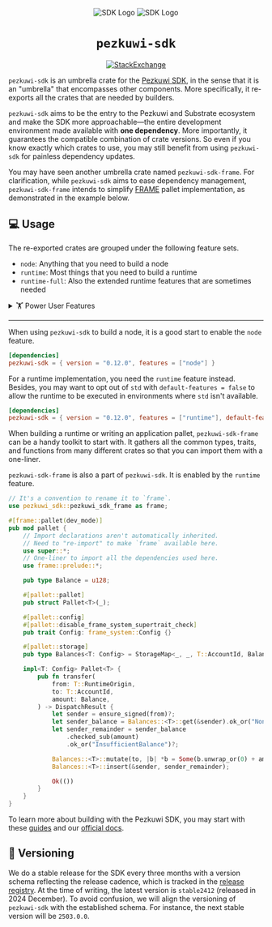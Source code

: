 <div align="center">

![SDK Logo](../docs/images/Pezkuwi_Logo_Horizontal_Pink_White.png#gh-dark-mode-only)
![SDK Logo](../docs/images/Pezkuwi_Logo_Horizontal_Pink_Black.png#gh-light-mode-only)

<!-- markdownlint-disable-next-line MD044 -->
# `pezkuwi-sdk`

[![StackExchange](https://img.shields.io/badge/StackExchange-Community%20&%20Support-222222?logo=stackexchange)](https://substrate.stackexchange.com/)

</div>

`pezkuwi-sdk` is an umbrella crate for the [Pezkuwi
SDK](https://github.com/paritytech/polkadot-sdk), in the sense that it is an "umbrella" that
encompasses other components. More specifically, it re-exports all the crates that are needed by
builders.

`pezkuwi-sdk` aims to be the entry to the Pezkuwi and Substrate ecosystem and make the SDK more
approachable—the entire development environment made available with **one dependency**. More
importantly, it guarantees the compatible combination of crate versions. So even if you know exactly
which crates to use, you may still benefit from using `pezkuwi-sdk` for painless dependency
updates.

You may have seen another umbrella crate named `pezkuwi-sdk-frame`. For clarification, while
`pezkuwi-sdk` aims to ease dependency management, `pezkuwi-sdk-frame` intends to simplify
[FRAME](https://docs.pezkuwi.com/pezkuwi-protocol/glossary/#frame-framework-for-runtime-aggregation-of-modularized-entities)
pallet implementation, as demonstrated in the example below.

## 💻 Usage

The re-exported crates are grouped under the following feature sets.

- `node`: Anything that you need to build a node
- `runtime`: Most things that you need to build a runtime
- `runtime-full`: Also the extended runtime features that are sometimes needed

<details>
<summary>🏋️ Power User Features</summary>

- `experimental`
- `runtime-benchmarks`
- `serde`
- `tuples-96`
- `try-runtime`
- `with-tracing`

The power user features are meant to use alongside `node`, `runtime`, or `runtime-full` for extra
development support. For example, if the runtime relies on [serde](https://crates.io/crates/serde)
for serialization, and needs tracing and benchmarking for debugging and profiling, the `Cargo.toml`
may contain the following.

```toml
[dependencies]
pezkuwi-sdk = { version = "0.12.0", features = ["runtime", "serde"], default-features = false }

[features]
runtime-benchmarks = ["pezkuwi-sdk/runtime-benchmarks"]
with-tracing = ["pezkuwi-sdk/with-tracing"]
```

```shell
cargo build --features "runtime-benchmarks,with-tracing"
```

Substrate's [try-runtime](https://paritytech.github.io/try-runtime-cli/try_runtime/) is an essential
tool for testing runtime protocol upgrades locally, which can be enabled with the `try-runtime`
feature.

```toml
[dependencies]
pezkuwi-sdk = { version = "0.12.0", features = ["runtime"], default-features = false }

[features]
try-runtime = ["pezkuwi-sdk/try-runtime"]
```

```shell
cargo build --features "try-runtime"
```

In Substrate, a runtime can be seen as a tuple of various pallets. Since the number of pallets can
vary and there is no way to anticipate it, we have to generate impl-trait for tuples of different
sizes upfront, from 0-tuple to 64-tuple to be specific (64 is chosen to balance between usability
and compile time).

Seldomly, when the runtime grows to have more than 64 pallets, the trait implementations will cease
to apply, in which case the feature `tuples-96` (or even `tuples-128`) must be enabled (at the cost
of increased compile time).

```toml
[dependencies]
pezkuwi-sdk = { version = "0.12.0", features = ["runtime", "tuples-96"], default-features = false }
```

In addition to all the features mentioned earlier, each exported crate is feature-gated individually
with the name identical to the crate name, to provide fine-grained control over the dependencies.
Enabling features like `node` may pull in dependencies that you don't need. As you become more
knowledgeable about the SDK, you may consider specifying the exact crate names in the `features`
list instead to reduce build time.

</details>

---

When using `pezkuwi-sdk` to build a node, it is a good start to enable the `node` feature.

```toml
[dependencies]
pezkuwi-sdk = { version = "0.12.0", features = ["node"] }
```

For a runtime implementation, you need the `runtime` feature instead. Besides, you may want to opt
out of `std` with `default-features = false` to allow the runtime to be executed in environments
where `std` isn't available.

```toml
[dependencies]
pezkuwi-sdk = { version = "0.12.0", features = ["runtime"], default-features = false }
```

When building a runtime or writing an application pallet, `pezkuwi-sdk-frame` can be a handy
toolkit to start with. It gathers all the common types, traits, and functions from many different
crates so that you can import them with a one-liner.

`pezkuwi-sdk-frame` is also a part of `pezkuwi-sdk`. It is enabled by the `runtime` feature.

```rust
// It's a convention to rename it to `frame`.
use pezkuwi_sdk::pezkuwi_sdk_frame as frame;

#[frame::pallet(dev_mode)]
pub mod pallet {
    // Import declarations aren't automatically inherited.
    // Need to "re-import" to make `frame` available here.
    use super::*;
    // One-liner to import all the dependencies used here.
    use frame::prelude::*;

    pub type Balance = u128;

    #[pallet::pallet]
    pub struct Pallet<T>(_);

    #[pallet::config]
    #[pallet::disable_frame_system_supertrait_check]
    pub trait Config: frame_system::Config {}

    #[pallet::storage]
    pub type Balances<T: Config> = StorageMap<_, _, T::AccountId, Balance>;

    impl<T: Config> Pallet<T> {
        pub fn transfer(
            from: T::RuntimeOrigin,
            to: T::AccountId,
            amount: Balance,
        ) -> DispatchResult {
            let sender = ensure_signed(from)?;
            let sender_balance = Balances::<T>::get(&sender).ok_or("NonExistentAccount")?;
            let sender_remainder = sender_balance
                .checked_sub(amount)
                .ok_or("InsufficientBalance")?;

            Balances::<T>::mutate(to, |b| *b = Some(b.unwrap_or(0) + amount));
            Balances::<T>::insert(&sender, sender_remainder);

            Ok(())
        }
    }
}
```

To learn more about building with the Pezkuwi SDK, you may start with these
[guides](https://paritytech.github.io/pezkuwi-sdk/master/pezkuwi_sdk_docs/guides/index.html) and
our [official docs](https://docs.pezkuwi.com/).

## 🚀 Versioning

We do a stable release for the SDK every three months with a version schema reflecting the release
cadence, which is tracked in the [release
registry](https://github.com/paritytech/release-registry/). At the time of writing, the latest
version is `stable2412` (released in 2024 December). To avoid confusion, we will align the
versioning of `pezkuwi-sdk` with the established schema. For instance, the next stable version will
be `2503.0.0`.
